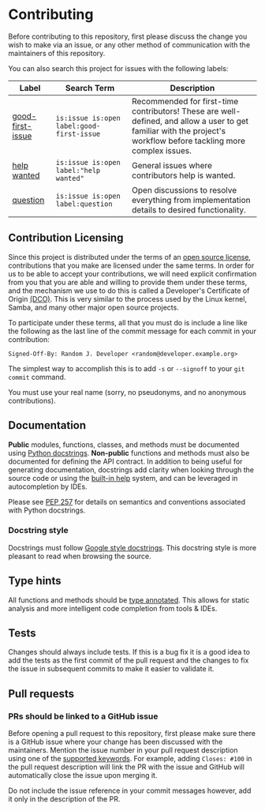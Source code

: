 # Contributing

Before contributing to this repository, first please discuss the change you wish to make via an
issue, or any other method of communication with the maintainers of this repository.

You can also search this project for issues with the following labels:

| Label                                                                                                                                                   | Search Term                               | Description                                                                                                                                                        |
| ------------------------------------------------------------------------------------------------------------------------------------------------------- | ----------------------------------------- | ------------------------------------------------------------------------------------------------------------------------------------------------------------------ |
| [good-first-issue](https://github.com/bloomberg/blazingmq-sdk-python/search?q=is%3Aissue+is%3Aopen+label%3Agood-first-issue&type=Issues&utf8=%E2%9C%93) | `is:issue is:open label:good-first-issue` | Recommended for first-time contributors! These are well-defined, and allow a user to get familiar with the project's workflow before tackling more complex issues. |
| [help wanted](https://github.com/bloomberg/blazingmq-sdk-python/search?q=is%3Aissue+is%3Aopen+label%3A%22help+wanted%22+&type=Issues&utf8=%E2%9C%93)    | `is:issue is:open label:"help wanted"`    | General issues where contributors help is wanted.                                                                                                                  |
| [question](https://github.com/bloomberg/blazingmq-sdk-python/search?q=is%3Aissue+is%3Aopen+label%3Aquestion&type=Issues&utf8=%E2%9C%93)                 | `is:issue is:open label:question`         | Open discussions to resolve everything from implementation details to desired functionality.                                                                       |

## Contribution Licensing

Since this project is distributed under the terms of an [open source license](LICENSE),
contributions that you make are licensed under the same terms. In order for us to be able to accept
your contributions, we will need explicit confirmation from you that you are able and willing to
provide them under these terms, and the mechanism we use to do this is called a Developer's
Certificate of Origin [(DCO)](https://github.com/bloomberg/.github/blob/main/DCO.md). This is very
similar to the process used by the Linux kernel, Samba, and many other major open source projects.

To participate under these terms, all that you must do is include a line like the following as the
last line of the commit message for each commit in your contribution:

    Signed-Off-By: Random J. Developer <random@developer.example.org>

The simplest way to accomplish this is to add `-s` or `--signoff` to your `git commit` command.

You must use your real name (sorry, no pseudonyms, and no anonymous contributions).

## Documentation

**Public** modules, functions, classes, and methods must be documented using [Python
docstrings][pep 257]. **Non-public** functions and methods must also be documented for defining the
API contract. In addition to being useful for generating documentation, docstrings add clarity when
looking through the source code or using the [built-in help][builtin-help] system, and can be
leveraged in autocompletion by IDEs.

Please see [PEP 257][pep 257] for details on semantics and conventions associated with Python
docstrings.

### Docstring style

Docstrings must follow [Google style docstrings][google-style]. This docstring style is more
pleasant to read when browsing the source.

## Type hints

All functions and methods should be [type annotated][pep 484]. This allows for static analysis and
more intelligent code completion from tools & IDEs.

## Tests

Changes should always include tests. If this is a bug fix it is a good idea to add the tests as the
first commit of the pull request and the changes to fix the issue in subsequent commits to make it
easier to validate it.

## Pull requests

### PRs should be linked to a GitHub issue

Before opening a pull request to this repository, first please make sure there is a GitHub issue
where your change has been discussed with the maintainers. Mention the issue number in your pull
request description using one of the
[supported keywords](https://help.github.com/articles/closing-issues-using-keywords/). For example,
adding `Closes: #100` in the pull request description will link the PR with the issue and GitHub
will automatically close the issue upon merging it.

Do not include the issue reference in your commit messages however, add it only in the description
of the PR.

<!-- LINKS -->

[pep 257]: https://www.python.org/dev/peps/pep-0257/ "Docstring Conventions"
[pep 484]: https://www.python.org/dev/peps/pep-0484/ "Type Hints"
[google-style]: https://sphinxcontrib-napoleon.readthedocs.io/en/latest/example_google.html "Example Google Style Python Docstrings"
[builtin-help]: https://docs.python.org/3/library/functions.html#help

<!--
vim: tw=99:spell
-->
